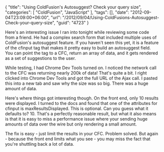 {
	"title": "Using ColdFusion's Autosuggest? Check your query size",
	"categories": [
		"ColdFusion",
		"JavaScript"
	],
	"tags": [],
	"date": "2012-09-04T23:09:00+06:00",
	"url": "/2012/09/04/Using-ColdFusions-Autosuggest-Check-your-query-size",
	"guid": "4723"
}

Here's an interesting issue I ran into tonight while reviewing some code from a friend. He had a complex search form that included multiple uses of ColdFusion's autosuggest feature. If you haven't seen this yet, it is a feature of the cfinput tag that makes it pretty easy to build an autosuggest field. You can point the tag to a CFC, return an array of data, and it gets rendered as a set of suggestions to the user.
<!--more-->
While testing, I had Chrome Dev Tools turned on. I noticed the network call to the CFC was returning nearly 200k of data! That's quite a bit. I right clicked into Chrome Dev Tools and got the full URL of the Ajax call. I pasted this into a new tab and saw why the size was so big. There was a huge amount of data. 

Here's where things got interesting though. On the front end, only 10 results were displayed. I turned to the docs and found that one of the attributes for cfinput is maxResultsDisplayed. This is optional. Can you guess what it defaults to? 10. That's a perfectly reasonable result, but what it also means is that it is easy to miss a performance issue where your sending huge amounts of data over the wire but only rendering a small amount.

The fix is easy - just limit the results in your CFC. Problem solved. But again - because the front end limits what you see - you may miss the fact that you're shuttling back a lot of data.